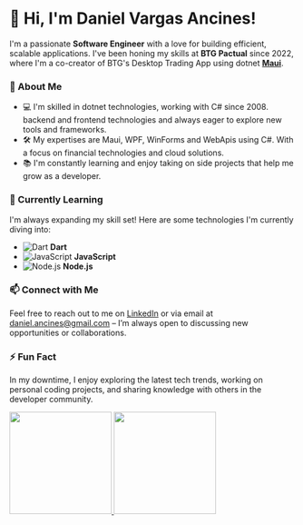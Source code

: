 # 🤘 Hi, I'm Daniel Vargas Ancines!

I'm a passionate **Software Engineer** with a love for building efficient, scalable applications. I've been honing my skills at **BTG Pactual** since 2022, where I'm a co-creator of BTG's Desktop Trading App using dotnet **[Maui](https://learn.microsoft.com/en-us/dotnet/maui/what-is-maui)**.

### 🚀 About Me
- 💻 I'm skilled in dotnet technologies, working with C# since 2008.  backend and frontend technologies and always eager to explore new tools and frameworks.
- 🛠️ My expertises are Maui, WPF, WinForms and WebApis using C#. With a focus on financial technologies and cloud solutions.
- 📚 I'm constantly learning and enjoy taking on side projects that help me grow as a developer.

### 📖 Currently Learning
I'm always expanding my skill set! Here are some technologies I'm currently diving into:

- ![Dart](https://img.shields.io/badge/Dart-0175C2?style=flat-square&logo=dart&logoColor=white) **Dart**
- ![JavaScript](https://img.shields.io/badge/JavaScript-F7DF1E?style=flat-square&logo=javascript&logoColor=black) **JavaScript**
- ![Node.js](https://img.shields.io/badge/Node.js-339933?style=flat-square&logo=nodedotjs&logoColor=white) **Node.js**

### 📫 Connect with Me
Feel free to reach out to me on [LinkedIn](https://www.linkedin.com/in/danielancines) or via email at [daniel.ancines@gmail.com](mailto:daniel.ancines@gmail.com) – I’m always open to discussing new opportunities or collaborations.

### ⚡ Fun Fact
In my downtime, I enjoy exploring the latest tech trends, working on personal coding projects, and sharing knowledge with others in the developer community.

<div>
<a href="https://github.com/danielancines">
<img loading="lazy" height="180em" src="https://github-readme-stats.vercel.app/api/top-langs/?username=danielancines&layout=compact&langs_count=7&theme=dracula"/>
<img loading="lazy" height="180em" src="https://github-readme-stats.vercel.app/api?username=danielancines&show_icons=true&theme=dracula&include_all_commits=true&count_private=true"/>
</div>
